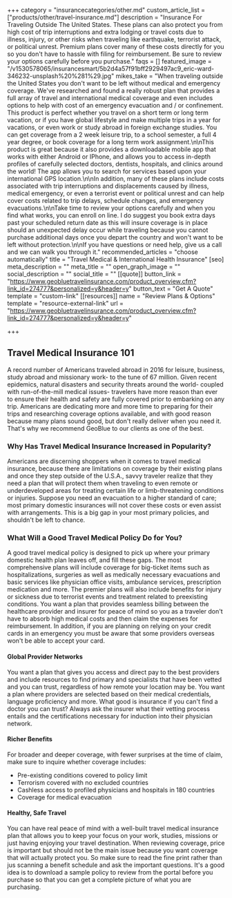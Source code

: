 +++
category = "insurancecategories/other.md"
custom_article_list = ["products/other/travel-insurance.md"]
description = "Insurance For Traveling Outside The United States.  These plans can also protect you from high cost of trip interruptions and extra lodging or travel costs due to illness, injury, or other risks when traveling like earthquake, terrorist attack, or political unrest. Premium plans cover many of these costs directly for you so you don't have to hassle with filing for reimbursement.  Be sure to review your options carefully before you purchase."
faqs = []
featured_image = "/v1530578065/insurancesmart/5b2d4a57f91bff2929497ac9_eric-ward-346232-unsplash%20%281%29.jpg"
mikes_take = "When traveling outside the United States you don't want to be left without medical and emergency coverage. We've researched and found a really robust plan that provides a full array of travel and international medical coverage and even includes options to help with cost of an emergency evacuation and / or confinement. This product is perfect whether you travel on a short term or long term vacation, or if you have global lifestyle and make multiple trips in a year for vacations, or even work or study abroad in foreign exchange studies. You can get coverage from a 2 week leisure trip, to a school semester, a full 4 year degree, or book coverage for a long term work assignment.\n\nThis product is great because it also provides a downloadable mobile app that works with either Android or IPhone, and allows you to access in-depth profiles of carefully selected doctors, dentists, hospitals, and clinics around the world!  The app allows you to search for services based upon your international GPS location.\n\nIn addition, many of these plans include costs associated with trip interruptions and displacements caused by illness, medical emergency, or even a terrorist event or political unrest and can help cover costs related to trip delays, schedule changes, and emergency evacuations.\n\nTake time to review your options carefully and when you find what works, you can enroll on line.  I do suggest you book extra days past your scheduled return date as this will insure coverage is in place should an unexpected delay occur while traveling because you cannot purchase additional days once you depart the country and won't want to be left without protection.\n\nIf you have questions or need help, give us a call and we can walk you through it."
recommended_articles = "choose automatically"
title = "Travel Medical & International Health Insurance"
[seo]
meta_description = ""
meta_title = ""
open_graph_image = ""
social_description = ""
social_title = ""
[[quote]]
button_link = "https://www.geobluetravelinsurance.com/product_overview.cfm?link_id=274777&personalized=y&header=y"
button_text = "Get A Quote"
template = "custom-link"
[[resources]]
name = "Review Plans & Options"
template = "resource-external-link"
url = "https://www.geobluetravelinsurance.com/product_overview.cfm?link_id=274777&personalized=y&header=y"

+++
## Travel Medical Insurance 101

A record number of Americans traveled abroad in 2016 for leisure, business, study abroad and missionary work- to the tune of 67 million. Given recent epidemics, natural disasters and security threats around the world- coupled with run-of-the-mill medical issues- travelers have more reason than ever to ensure their health and safety are fully covered prior to embarking on any trip. Americans are dedicating more and more time to preparing for their trips and researching coverage options available, and with good reason because many plans sound good, but don't really deliver when you need it. That's why we recommend GeoBlue to our clients as one of the best. 

### Why Has Travel Medical Insurance Increased in Popularity?

Americans are discerning shoppers when it comes to travel medical insurance, because there are limitations on coverage by their existing plans and once they step outside of the U.S.A., savvy traveler realize that they need a plan that will protect them when traveling to even remote or underdeveloped areas for treating certain life or limb-threatening conditions or injuries. Suppose you need an evacuation to a higher standard of care; most primary domestic insurances will not cover these costs or even assist with arrangements. This is a big gap in your most primary policies, and shouldn't be left to chance.

### What Will a Good Travel Medical Policy Do for You?

A good travel medical policy is designed to pick up where your primary domestic health plan leaves off, and fill these gaps. The most comprehensive plans will include coverage for big-ticket items such as hospitalizations, surgeries as well as medically necessary evacuations and basic services like physician office visits, ambulance services, prescription medication and more. The premier plans will also include benefits for injury or sickness due to terrorist events and treatment related to preexisting conditions. You want a plan that provides seamless billing between the healthcare provider and insurer for peace of mind so you as a traveler don't have to absorb high medical costs and then claim the expenses for reimbursement. In addition, if you are planning on relying on your credit cards in an emergency you must be aware that some providers overseas won't be able to accept your card.

#### Global Provider Networks

You want a plan that gives you access and direct pay to the best providers and include resources to find primary and specialists that have been vetted and you can trust, regardless of how remote your location may be. You want a plan where providers are selected based on their medical credentials, language proficiency and more.  What good is insurance if you can't find a doctor you can trust? Always ask the insurer what their vetting process entails and the certifications necessary for induction into their physician network.

#### Richer Benefits

For broader and deeper coverage, with fewer surprises at the time of claim, make sure to inquire whether coverage includes:

* Pre-existing conditions covered to policy limit
* Terrorism covered with no excluded countries
* Cashless access to profiled physicians and hospitals in 180 countries
* Coverage for medical evacuation

#### Healthy, Safe Travel

You can have real peace of mind with a well-built travel medical insurance plan that allows you to keep your focus on your work, studies, missions or just having enjoying your travel destination. When reviewing coverage, price is important but should not be the main issue because you want coverage that will actually protect you.  So make sure to read the fine print rather than jus scanning a benefit schedule and ask the important questions. It's a good idea is to download a sample policy to review from the portal before you purchase so that you can get a complete picture of what you are purchasing.